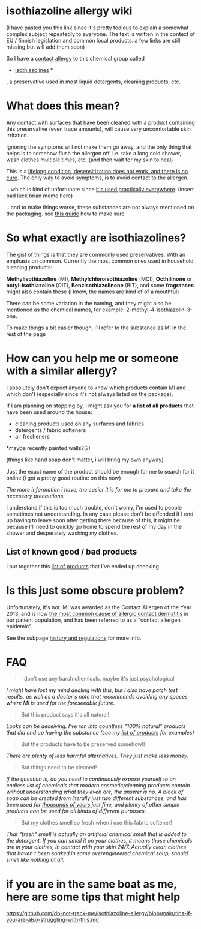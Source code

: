 # isothiazoline allergy wiki

(I have pasted you this link since it's pretty tedious to explain a somewhat complex subject repeatedly to everyone. The text is written in the context of EU / finnish legislation and common local products.  a few links are still missing but will add them soon)

So I have a [contact allergy](https://echa.europa.eu/hot-topics/skin-sensitising-chemicals) to this chemical group called

* [isothiazolines](https://en.wikipedia.org/wiki/Isothiazolinone) *

, a preservative used in most liquid detergents, cleaning products, etc.

# What does this mean?

Any contact with surfaces that have been cleaned with a product containing this preservative (even trace amounts), will cause very uncomfortable skin irritation.

Ignoring the symptoms will not make them go away, and the only thing that helps is to somehow flush the allergen off, i.e. take a long cold shower, wash clothes multiple times, etc. (and then wait for my skin to heal)

This is a [lifelong condition, desensitization does not work, and there is no cure](https://echa.europa.eu/hot-topics/skin-sensitising-chemicals). The only way to avoid symptoms, is to avoid contact to the allergen.

.. which is kind of unfortunate since [it's used practically everywhere](https://dermnetnz.org/topics/methylisothiazolinone-allergy). (insert bad luck brian meme here)

.. and to make things worse, these substances are not always mentioned on the packaging. see [this guide](https://github.com/do-not-track-me/isothiazoline-allergy/blob/main/how-to-check-for-mi.md) how to make sure

# So what exactly are isothiazolines?

The gist of things is that they are commonly used preservatives. With an emphasis on common. Currently the most common ones used in household cleaning products:

**Methylisothiazoline** (MI), **Methylchloroisothiazoline** (MCI), **Octhilinone** or **octyl-isothiazoline** (OIT), **Benzisothiazolinone** (BIT), and some **fragrances** might also contain these  (i know, the names are kind of of a mouthful)

There can be some variation in the naming, and they might also be mentioned as the chemical names, for example: 2-methyl-4-isothiazolin-3-one.

To make things a bit easier though, i'll refer to the substance as MI in the rest of the page

# How can you help me or someone with a similar allergy?
I absolutely don't expect anyone to know which products contain MI and which don't (especially since it's not always listed on the package).

If I am planning on stopping by, I might ask you for **a list of all products** that have been used around the house:
- cleaning products used on any surfaces and fabrics
- detergents / fabric softeners
- air fresheners

*maybe recently painted walls?(?)

(things like hand soap don't matter, i will bring my own anyway)

Just the exact name of the product should be enough for me to search for it online (i got a pretty good routine on this now)

*The more information i have, the easier it is for me to prepare and take the necessary precautions.*

I understand if this is too much trouble, don't worry, i'm used to people sometimes not understanding. In any case please don't be offended if I end up having to leave soon after getting there because of this, it might be because I'll need to quickly go home to spend the rest of my day in the shower and desperately washing my clothes.

## List of known good / bad products
I put together this [list of products](https://github.com/do-not-track-me/isothiazoline-allergy/blob/main/safe-and-unsafe-products.md) that I've ended up checking.


# Is this just some obscure problem?
Unfortunately, it's not. MI was awarded as the Contact Allergen of the Year 2013, and is now [the most common cause of allergic contact dermatitis](https://www.occderm.asn.au/health-professionals/epidemic-of-allergy-to-preservative-methylisothiazolinone-mi/) in our patient population, and has been referred to as a "contact allergen epidemic".

See the subpage [history and regulations](https://github.com/do-not-track-me/isothiazoline-allergy/blob/main/history-and-regulations.md) for more info.

# FAQ

> I don't use any harsh chemicals, maybe it's just psychological

*I might have lost my mind dealing with this, but I also have patch test results, as well as a doctor's note that recommends avoiding any spaces where MI is used for the foreseeable future.*

> But this product says it's all natural!

*Looks can be deceiving. I've ran into countless "100% natural" products that did end up having the substance (see my [list of products](https://github.com/do-not-track-me/isothiazoline-allergy/blob/main/safe-and-unsafe-products.md) for examples)*

> But the products have to be preserved somehow!!

*There are plenty of less harmful alternatives. They just make less money.*

> But things need to be cleaned!

*If the question is, do you need to continuously expose yourself to an endless list of chemicals that modern cosmetic/cleaning products contain without understanding what they even are, the answer is no. A block of soap can be created from literally just two different substances, and has been used for [thousands of years](https://en.wikipedia.org/wiki/Soap#History) just fine, and plenty of other simple products can be used for all kinds of different purposes.*

> But my clothes smell so fresh when i use this fabric softener!

*That "fresh" smell is actually an artificial chemical smell that is added to the detergent. If you can smell it on your clothes, it means those chemicals are in your clothes, in contact with your skin 24/7. Actually clean clothes that haven't been soaked in some overengineered chemical soup, should smell like nothing at all.*


# if you are in the same boat as me, here are some tips that might help

https://github.com/do-not-track-me/isothiazoline-allergy/blob/main/tips-if-you-are-also-struggling-with-this.md


